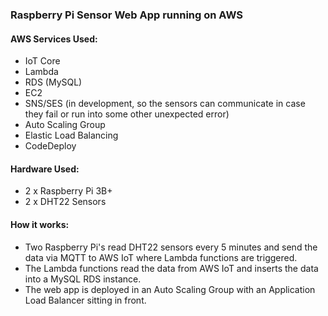 ### Raspberry Pi Sensor Web App running on AWS

#### AWS Services Used:
- IoT Core
- Lambda
- RDS (MySQL)
- EC2
- SNS/SES (in development, so the sensors can communicate in case they fail or run into some other unexpected error)
- Auto Scaling Group
- Elastic Load Balancing
- CodeDeploy

#### Hardware Used:
- 2 x Raspberry Pi 3B+
- 2 x DHT22 Sensors

#### How it works:
- Two Raspberry Pi's read DHT22 sensors every 5 minutes and send the data via MQTT to AWS IoT where Lambda functions are triggered. 
- The Lambda functions read the data from AWS IoT and inserts the data into a MySQL RDS instance.
- The web app is deployed in an Auto Scaling Group with an Application Load Balancer sitting in front.
